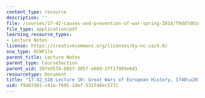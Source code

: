 ```yaml
---
content_type: resource
description: ''
file: /courses/17-42-causes-and-prevention-of-war-spring-2018/f9dd7d01c41ef6951def531f48ec577c_MIT17_42S18_lec10_GreatWars.pdf
file_type: application/pdf
learning_resource_types:
- Lecture Notes
license: https://creativecommons.org/licenses/by-nc-sa/4.0/
ocw_type: OCWFile
parent_title: Lecture Notes
parent_type: CourseSection
parent_uid: 26fed574-b057-3057-e80d-2ff17969e6d1
resourcetype: Document
title: "17.42_S18 Lecture 10: Great Wars of European History, 1740\u2013"
uid: f9dd7d01-c41e-f695-1def-531f48ec577c
---
```

